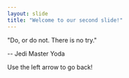 ```yaml
---
layout: slide
title: "Welcome to our second slide!"
---
```


"Do, or do not. There is no try."

--  Jedi Master Yoda

Use the left arrow to go back!
